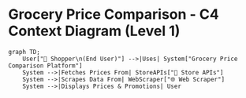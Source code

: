 # Grocery Price Comparison - C4 Context Diagram (Level 1)

```mermaid
graph TD;
    User["🛒 Shopper\n(End User)"] -->|Uses| System["Grocery Price Comparison Platform"]
    System -->|Fetches Prices From| StoreAPIs["🏪 Store APIs"]
    System -->|Scrapes Data From| WebScraper["🌐 Web Scraper"]
    System -->|Displays Prices & Promotions| User
